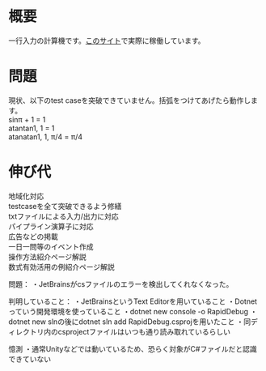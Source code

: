 # 概要
一行入力の計算機です。[このサイト](https://trueryob.github.io/Nangokusoft-assignment-1/)で実際に稼働しています。<br>

# 問題
現状、以下のtest caseを突破できていません。括弧をつけてあげたら動作します。<br>
sinπ + 1 = 1<br>
atantan1, 1 = 1<br>
atanatan1, 1, π/4 = π/4<br>

# 伸び代
地域化対応<br>
testcaseを全て突破できるよう修繕<br>
txtファイルによる入力/出力に対応<br>
パイプライン演算子に対応<br>
広告などの掲載<br>
一日一問等のイベント作成<br>
操作方法紹介ページ解説<br>
数式有効活用の例紹介ページ解説<br>



問題：
・JetBrainsがcsファイルのエラーを検出してくれなくなった。

判明していること：
・JetBrainsというText Editorを用いていること
・Dotnetっていう開発環境を使っていること
・dotnet new console -o RapidDebug
・dotnet new slnの後にdotnet sln add RapidDebug.csprojを用いたこと
・同ディレクトリ内のcsprojectファイルはいつも通り読み取れているらしい


憶測
・通常Unityなどでは動いているため、恐らく対象がC#ファイルだと認識できていない
